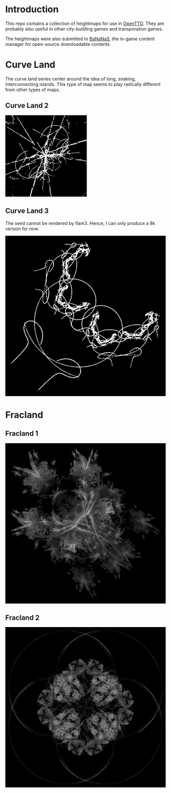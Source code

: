 # Introduction
This repo contains a collection of heightmaps for use in [OpenTTD](https://www.openttd.org/). They are probably also useful in other city-building games and transporation games.

The heightmaps were also submitted to [BaNaNaS](https://bananas.openttd.org/), the in-game content manager for open-source downloadable contents.

# Curve Land
The curve land series center around the idea of long, snaking, interconnecting islands. This type of map seems to play radically different from other types of maps.

## Curve Land 2
![Preview for Curve Land 2](https://raw.githubusercontent.com/ahyangyi/openttd-heightmaps/main/Curve%20Land%202/preview_grayscale.png)

## Curve Land 3
The seed cannot be rendered by flam3. Hence, I can only produce a 8k version for now.

![Preview for Curve Land 3](https://raw.githubusercontent.com/ahyangyi/openttd-heightmaps/main/Curve%20Land%203/preview.png)

# Fracland
## Fracland 1
![Preview for Fracland 1](https://raw.githubusercontent.com/ahyangyi/openttd-heightmaps/main/Fracland%201/preview.png)

## Fracland 2
![Preview for Fracland 2](https://raw.githubusercontent.com/ahyangyi/openttd-heightmaps/main/Fracland%202/preview.png)
